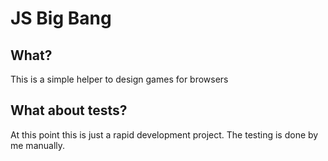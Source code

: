 # JS Big Bang

## What?

This is a simple helper to design games for browsers

## What about tests?

At this point this is just a rapid development project. The testing is done by me manually.
